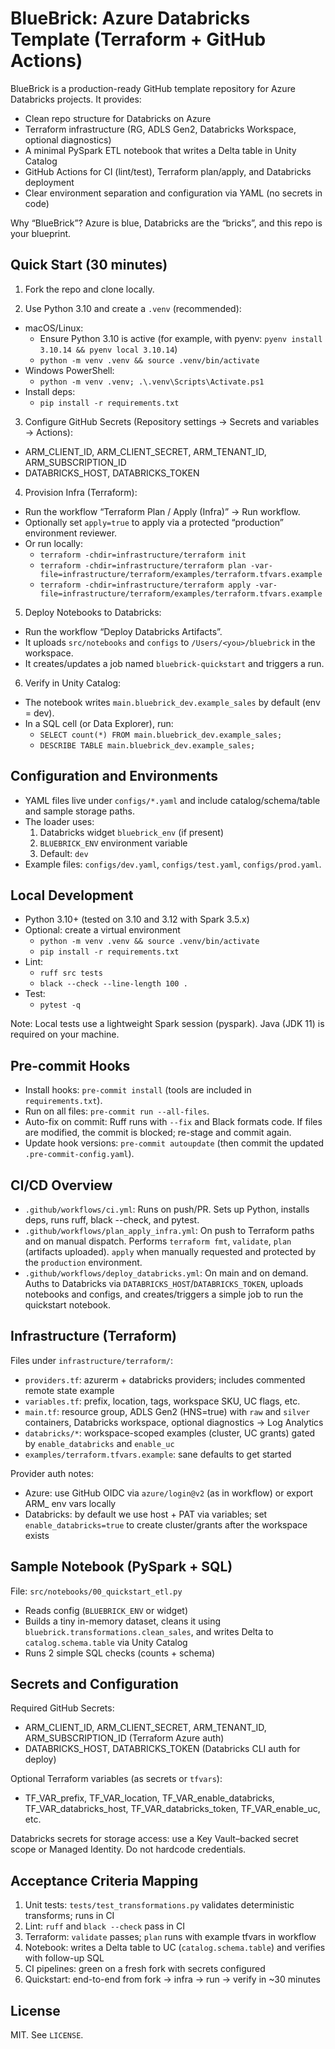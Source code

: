 BlueBrick: Azure Databricks Template (Terraform + GitHub Actions)
===============================================================

BlueBrick is a production-ready GitHub template repository for Azure Databricks projects. It provides:

- Clean repo structure for Databricks on Azure
- Terraform infrastructure (RG, ADLS Gen2, Databricks Workspace, optional diagnostics)
- A minimal PySpark ETL notebook that writes a Delta table in Unity Catalog
- GitHub Actions for CI (lint/test), Terraform plan/apply, and Databricks deployment
- Clear environment separation and configuration via YAML (no secrets in code)

Why “BlueBrick”? Azure is blue, Databricks are the “bricks”, and this repo is your blueprint.


Quick Start (30 minutes)
-----------------------
1) Fork the repo and clone locally.

2) Use Python 3.10 and create a `.venv` (recommended):
- macOS/Linux:
  - Ensure Python 3.10 is active (for example, with pyenv: `pyenv install 3.10.14 && pyenv local 3.10.14`)
  - `python -m venv .venv && source .venv/bin/activate`
- Windows PowerShell:
  - `python -m venv .venv; .\.venv\Scripts\Activate.ps1`
- Install deps:
  - `pip install -r requirements.txt`

3) Configure GitHub Secrets (Repository settings → Secrets and variables → Actions):
- ARM_CLIENT_ID, ARM_CLIENT_SECRET, ARM_TENANT_ID, ARM_SUBSCRIPTION_ID
- DATABRICKS_HOST, DATABRICKS_TOKEN

4) Provision Infra (Terraform):
- Run the workflow “Terraform Plan / Apply (Infra)” → Run workflow.
- Optionally set `apply=true` to apply via a protected “production” environment reviewer.
- Or run locally:
  - `terraform -chdir=infrastructure/terraform init`
  - `terraform -chdir=infrastructure/terraform plan -var-file=infrastructure/terraform/examples/terraform.tfvars.example`
  - `terraform -chdir=infrastructure/terraform apply -var-file=infrastructure/terraform/examples/terraform.tfvars.example`

5) Deploy Notebooks to Databricks:
- Run the workflow “Deploy Databricks Artifacts”.
- It uploads `src/notebooks` and `configs` to `/Users/<you>/bluebrick` in the workspace.
- It creates/updates a job named `bluebrick-quickstart` and triggers a run.

6) Verify in Unity Catalog:
- The notebook writes `main.bluebrick_dev.example_sales` by default (env = dev).
- In a SQL cell (or Data Explorer), run:
  - `SELECT count(*) FROM main.bluebrick_dev.example_sales;`
  - `DESCRIBE TABLE main.bluebrick_dev.example_sales;`


Configuration and Environments
------------------------------
- YAML files live under `configs/*.yaml` and include catalog/schema/table and sample storage paths.
- The loader uses:
  1. Databricks widget `bluebrick_env` (if present)
  2. `BLUEBRICK_ENV` environment variable
  3. Default: `dev`
- Example files: `configs/dev.yaml`, `configs/test.yaml`, `configs/prod.yaml`.


Local Development
-----------------
- Python 3.10+ (tested on 3.10 and 3.12 with Spark 3.5.x)
- Optional: create a virtual environment
  - `python -m venv .venv && source .venv/bin/activate`
  - `pip install -r requirements.txt`
- Lint:
  - `ruff src tests`
  - `black --check --line-length 100 .`
- Test:
  - `pytest -q`

Note: Local tests use a lightweight Spark session (pyspark). Java (JDK 11) is required on your machine.


Pre-commit Hooks
----------------
- Install hooks: `pre-commit install` (tools are included in `requirements.txt`).
- Run on all files: `pre-commit run --all-files`.
- Auto-fix on commit: Ruff runs with `--fix` and Black formats code. If files are modified, the commit is blocked; re-stage and commit again.
- Update hook versions: `pre-commit autoupdate` (then commit the updated `.pre-commit-config.yaml`).


CI/CD Overview
--------------
- `.github/workflows/ci.yml`: Runs on push/PR. Sets up Python, installs deps, runs ruff, black --check, and pytest.
- `.github/workflows/plan_apply_infra.yml`: On push to Terraform paths and on manual dispatch. Performs `terraform fmt`, `validate`, `plan` (artifacts uploaded). `apply` when manually requested and protected by the `production` environment.
- `.github/workflows/deploy_databricks.yml`: On main and on demand. Auths to Databricks via `DATABRICKS_HOST`/`DATABRICKS_TOKEN`, uploads notebooks and configs, and creates/triggers a simple job to run the quickstart notebook.


Infrastructure (Terraform)
--------------------------
Files under `infrastructure/terraform/`:
- `providers.tf`: azurerm + databricks providers; includes commented remote state example
- `variables.tf`: prefix, location, tags, workspace SKU, UC flags, etc.
- `main.tf`: resource group, ADLS Gen2 (HNS=true) with `raw` and `silver` containers, Databricks workspace, optional diagnostics → Log Analytics
- `databricks/*`: workspace-scoped examples (cluster, UC grants) gated by `enable_databricks` and `enable_uc`
- `examples/terraform.tfvars.example`: sane defaults to get started

Provider auth notes:
- Azure: use GitHub OIDC via `azure/login@v2` (as in workflow) or export ARM_ env vars locally
- Databricks: by default we use host + PAT via variables; set `enable_databricks=true` to create cluster/grants after the workspace exists


Sample Notebook (PySpark + SQL)
-------------------------------
File: `src/notebooks/00_quickstart_etl.py`
- Reads config (`BLUEBRICK_ENV` or widget)
- Builds a tiny in-memory dataset, cleans it using `bluebrick.transformations.clean_sales`, and writes Delta to `catalog.schema.table` via Unity Catalog
- Runs 2 simple SQL checks (counts + schema)


Secrets and Configuration
-------------------------
Required GitHub Secrets:
- ARM_CLIENT_ID, ARM_CLIENT_SECRET, ARM_TENANT_ID, ARM_SUBSCRIPTION_ID (Terraform Azure auth)
- DATABRICKS_HOST, DATABRICKS_TOKEN (Databricks CLI auth for deploy)

Optional Terraform variables (as secrets or `tfvars`):
- TF_VAR_prefix, TF_VAR_location, TF_VAR_enable_databricks, TF_VAR_databricks_host, TF_VAR_databricks_token, TF_VAR_enable_uc, etc.

Databricks secrets for storage access: use a Key Vault–backed secret scope or Managed Identity. Do not hardcode credentials.


Acceptance Criteria Mapping
---------------------------
1. Unit tests: `tests/test_transformations.py` validates deterministic transforms; runs in CI
2. Lint: `ruff` and `black --check` pass in CI
3. Terraform: `validate` passes; `plan` runs with example tfvars in workflow
4. Notebook: writes a Delta table to UC (`catalog.schema.table`) and verifies with follow-up SQL
5. CI pipelines: green on a fresh fork with secrets configured
6. Quickstart: end-to-end from fork → infra → run → verify in ~30 minutes


License
-------
MIT. See `LICENSE`.
